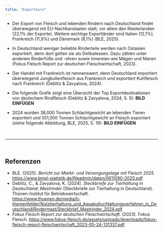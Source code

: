 ```yaml
---
title: "Exporteure"
---
```


- Der Export von Fleisch und lebenden Rindern nach Deutschland findet überwiegend mit EU-Nachbarstaaten statt, vor allem den Niederlanden (22,1% der Exporte). Weitere wichtige Exportländer sind Italien (12,1%), Frankreich (11,9%) und Dänemark (8,1%) (BLE, 2025).
- In Deutschland weniger beliebte Rinderteile werden nach Ostasien exportiert, denn dort gelten sie als Delikatessen. Dazu zählen unter anderem Rinderfüße und -ohren sowie Innereien wie Mägen und Nieren (Fokus Fleisch Report zur deutschen Fleischwirtschaft, 2023).
- Der Handel mit Frankreich ist nennenswert, denn Deutschland importiert überwiegend Jungbullenfleisch aus Frankreich und exportiert Kuhfleisch nach Frankreich (Deblitz & Zavyalova, 2024).
- Die folgende Grafik zeigt eine Übersicht der Top Exportdestinationen von deutschem Rindfleisch (Deblitz & Zavyalova, 2024, S. 5):
**BILD EINFÜGEN**

- 2024 wurden 38,000 Tonnen Schlachtgewicht an lebenden Tieren exportiert und 551,000 Tonnen Schlachtgewicht an Fleisch exportiert (siehe folgende Abbildung, BLE, 2025, S. 19):
**BILD EINFÜGEN**



<br>

---

<br> 

## Referenzen
- BLE. (2025). *Bericht zur Markt- und Versorgungslage mit Fleisch 2025.* <https://www.bmel-statistik.de/fileadmin/daten/0611090-2025.pdf>
- Deblitz, C., & Zavyalova, K. (2024). *Steckbriefe zur Tierhaltung in Deutschland: Mastrinder* (Steckbriefe zur Tierhaltung in Deutschland). Thünen-Institut für Betriebswirtschaft. <https://www.thuenen.de/media/ti-themenfelder/Nutztierhaltung_und_Aquakultur/Haltungsverfahren_in_Deutschland/Rindermast/Steckbrief_Mastrinder_2024.pdf>
- *Fokus Fleisch Report zur deutschen Fleischwirtschaft.* (2023). Fokus Fleisch. <https://www.fokus-fleisch.de/assets/uploads/downloads/fokus-fleisch-report-fleischwirtschaft_2023-05-24-131337.pdf>
